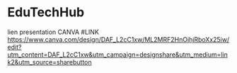 # EduTechHub

lien presentation CANVA 
#LINK
https://www.canva.com/design/DAF_L2cC1xw/ML2MRF2HnOjhjRboXx25iw/edit?utm_content=DAF_L2cC1xw&utm_campaign=designshare&utm_medium=link2&utm_source=sharebutton 
